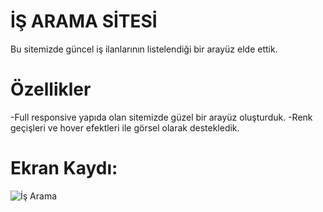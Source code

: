 # İŞ ARAMA SİTESİ

Bu sitemizde güncel iş ilanlarının listelendiği bir arayüz elde ettik.

# Özellikler
-Full responsive yapıda olan sitemizde güzel bir arayüz oluşturduk.
-Renk geçişleri ve hover efektleri ile görsel olarak destekledik.

# Ekran Kaydı:
![İş Arama](https://github.com/SerdarGEBEN/Bootstrap-proje/assets/163846222/f440d2e3-16fa-4f3c-8067-239148cc6479)


